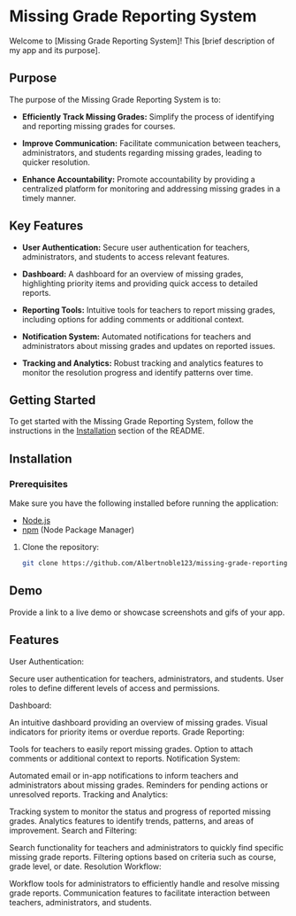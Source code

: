 # Missing Grade Reporting System

Welcome to [Missing Grade Reporting System]! This [brief description of my app and its purpose].


## Purpose

The purpose of the Missing Grade Reporting System is to:

- **Efficiently Track Missing Grades:** Simplify the process of identifying and reporting missing grades for courses.
  
- **Improve Communication:** Facilitate communication between teachers, administrators, and students regarding missing grades, leading to quicker resolution.

- **Enhance Accountability:** Promote accountability by providing a centralized platform for monitoring and addressing missing grades in a timely manner.

## Key Features

- **User Authentication:** Secure user authentication for teachers, administrators, and students to access relevant features.

- **Dashboard:** A dashboard for an overview of missing grades, highlighting priority items and providing quick access to detailed reports.

- **Reporting Tools:** Intuitive tools for teachers to report missing grades, including options for adding comments or additional context.

- **Notification System:** Automated notifications for teachers and administrators about missing grades and updates on reported issues.

- **Tracking and Analytics:** Robust tracking and analytics features to monitor the resolution progress and identify patterns over time.

## Getting Started

To get started with the Missing Grade Reporting System, follow the instructions in the [Installation](#installation) section of the README.

## Installation

### Prerequisites

Make sure you have the following installed before running the application:

- [Node.js](https://nodejs.org/)
- [npm](https://www.npmjs.com/) (Node Package Manager)

1. Clone the repository:

   ```bash
   git clone https://github.com/Albertnoble123/missing-grade-reporting-system.git


## Demo

Provide a link to a live demo or showcase screenshots and gifs of your app.

## Features

User Authentication:

Secure user authentication for teachers, administrators, and students.
User roles to define different levels of access and permissions.

Dashboard:

An intuitive dashboard providing an overview of missing grades.
Visual indicators for priority items or overdue reports.
Grade Reporting:

Tools for teachers to easily report missing grades.
Option to attach comments or additional context to reports.
Notification System:

Automated email or in-app notifications to inform teachers and administrators about missing grades.
Reminders for pending actions or unresolved reports.
Tracking and Analytics:

Tracking system to monitor the status and progress of reported missing grades.
Analytics features to identify trends, patterns, and areas of improvement.
Search and Filtering:

Search functionality for teachers and administrators to quickly find specific missing grade reports.
Filtering options based on criteria such as course, grade level, or date.
Resolution Workflow:

Workflow tools for administrators to efficiently handle and resolve missing grade reports.
Communication features to facilitate interaction between teachers, administrators, and students.
